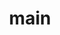 ---
title: "main"
type: "whats-new"
alwaysopen : true
weight : 0
article:
  title : "Frequently asked Questions"
  content : "Lorem Ipsum is simply dummy text of the printing and typesetting industry. <br> lorem Ipsum has been the industry’s standard dummy text"
  type : "whats-new"
---